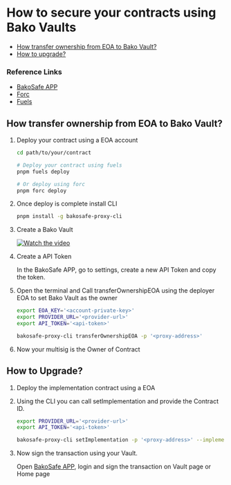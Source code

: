# How to secure your contracts using Bako Vaults

- [How transfer ownership from EOA to Bako Vault?](#deploying-your-contract-and-transferring-ownership-to-bako-vault)
- [How to upgrade?](#how-to-upgrade)

### Reference Links

- [BakoSafe APP](https://safe.bako.global/)
- [Forc](https://docs.fuel.network/docs/forc/plugins/forc_deploy)
- [Fuels](https://docs.fuel.network/docs/fuels-ts/fuels-cli/commands/#fuels-deploy)

## How transfer ownership from EOA to Bako Vault?

1. Deploy your contract using a EOA account

    ```zsh
    cd path/to/your/contract
   
    # Deploy your contract using fuels
    pnpm fuels deploy
   
    # Or deploy using forc
    pnpm forc deploy
    ```

2. Once deploy is complete install CLI

    ```zsh
    pnpm install -g bakosafe-proxy-cli
    ```

3. Create a Bako Vault

   [![Watch the video](https://img.youtube.com/vi/VZtqEc5sP-0/maxresdefault.jpg)](https://www.youtube.com/watch?v=VZtqEc5sP-0)

4. Create a API Token

   In the BakoSafe APP, go to settings, create a new API Token and copy the token.

5. Open the terminal and Call transferOwnershipEOA using the deployer EOA to set Bako Vault as the owner

    ```zsh
    export EOA_KEY='<account-private-key>'
    export PROVIDER_URL='<provider-url>'
    export API_TOKEN='<api-token>'
    
    bakosafe-proxy-cli transferOwnershipEOA -p '<proxy-address>'
    ```

6. Now your multisig is the Owner of Contract

## How to Upgrade?

1. Deploy the implementation contract using a EOA
2. Using the CLI you can call setImplementation and provide the Contract ID.

    ```zsh
    export PROVIDER_URL='<provider-url>'
    export API_TOKEN='<api-token>'
    
    bakosafe-proxy-cli setImplementation -p '<proxy-address>' --implementationAddress '<implementation-address>'
    ```

3. Now sign the transaction using your Vault.

   Open [BakoSafe APP](https://safe.bako.global/), login and sign the transaction on Vault page or Home page

